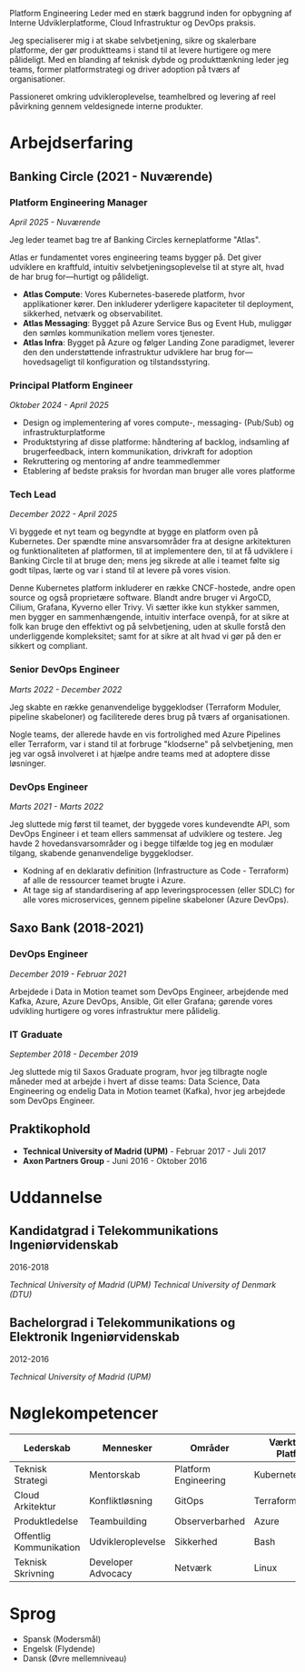 Platform Engineering Leder med en stærk baggrund inden for opbygning af Interne Udviklerplatforme, Cloud Infrastruktur og DevOps praksis.

Jeg specialiserer mig i at skabe selvbetjening, sikre og skalerbare platforme, der gør produktteams i stand til at levere hurtigere og mere pålideligt. Med en blanding af teknisk dybde og produkttænkning leder jeg teams, former platformstrategi og driver adoption på tværs af organisationer.

Passioneret omkring udvikleroplevelse, teamhelbred og levering af reel påvirkning gennem veldesignede interne produkter.

# Arbejdserfaring

## Banking Circle (2021 - Nuværende)

### Platform Engineering Manager
*April 2025 - Nuværende*

Jeg leder teamet bag tre af Banking Circles kerneplatforme "Atlas".

Atlas er fundamentet vores engineering teams bygger på. Det giver udviklere en kraftfuld, intuitiv selvbetjeningsoplevelse til at styre alt, hvad de har brug for—hurtigt og pålideligt.

- **Atlas Compute**: Vores Kubernetes-baserede platform, hvor applikationer kører. Den inkluderer yderligere kapaciteter til deployment, sikkerhed, netværk og observabilitet.
- **Atlas Messaging**: Bygget på Azure Service Bus og Event Hub, muliggør den sømløs kommunikation mellem vores tjenester.
- **Atlas Infra**: Bygget på Azure og følger Landing Zone paradigmet, leverer den den understøttende infrastruktur udviklere har brug for—hovedsageligt til konfiguration og tilstandsstyring.

### Principal Platform Engineer
*Oktober 2024 - April 2025*

- Design og implementering af vores compute-, messaging- (Pub/Sub) og infrastrukturplatforme
- Produktstyring af disse platforme: håndtering af backlog, indsamling af brugerfeedback, intern kommunikation, drivkraft for adoption
- Rekruttering og mentoring af andre teammedlemmer
- Etablering af bedste praksis for hvordan man bruger alle vores platforme

### Tech Lead
*December 2022 - April 2025*

Vi byggede et nyt team og begyndte at bygge en platform oven på Kubernetes. Der spændte mine ansvarsområder fra at designe arkitekturen og funktionaliteten af platformen, til at implementere den, til at få udviklere i Banking Circle til at bruge den; mens jeg sikrede at alle i teamet følte sig godt tilpas, lærte og var i stand til at levere på vores vision.

Denne Kubernetes platform inkluderer en række CNCF-hostede, andre open source og også proprietære software. Blandt andre bruger vi ArgoCD, Cilium, Grafana, Kyverno eller Trivy. Vi sætter ikke kun stykker sammen, men bygger en sammenhængende, intuitiv interface ovenpå, for at sikre at folk kan bruge den effektivt og på selvbetjening, uden at skulle forstå den underliggende kompleksitet; samt for at sikre at alt hvad vi gør på den er sikkert og compliant.

### Senior DevOps Engineer
*Marts 2022 - December 2022*

Jeg skabte en række genanvendelige byggeklodser (Terraform Moduler, pipeline skabeloner) og faciliterede deres brug på tværs af organisationen.

Nogle teams, der allerede havde en vis fortrolighed med Azure Pipelines eller Terraform, var i stand til at forbruge "klodserne" på selvbetjening, men jeg var også involveret i at hjælpe andre teams med at adoptere disse løsninger.

### DevOps Engineer
*Marts 2021 - Marts 2022*

Jeg sluttede mig først til teamet, der byggede vores kundevendte API, som DevOps Engineer i et team ellers sammensat af udviklere og testere. Jeg havde 2 hovedansvarsområder og i begge tilfælde tog jeg en modulær tilgang, skabende genanvendelige byggeklodser.

- Kodning af en deklarativ definition (Infrastructure as Code - Terraform) af alle de ressourcer teamet brugte i Azure.
- At tage sig af standardisering af app leveringsprocessen (eller SDLC) for alle vores microservices, gennem pipeline skabeloner (Azure DevOps).

## Saxo Bank (2018-2021)

### DevOps Engineer
*December 2019 - Februar 2021*

Arbejdede i Data in Motion teamet som DevOps Engineer, arbejdende med Kafka, Azure, Azure DevOps, Ansible, Git eller Grafana; gørende vores udvikling hurtigere og vores infrastruktur mere pålidelig.

### IT Graduate
*September 2018 - December 2019*

Jeg sluttede mig til Saxos Graduate program, hvor jeg tilbragte nogle måneder med at arbejde i hvert af disse teams: Data Science, Data Engineering og endelig Data in Motion teamet (Kafka), hvor jeg arbejdede som DevOps Engineer.

## Praktikophold

- **Technical University of Madrid (UPM)** - Februar 2017 - Juli 2017
- **Axon Partners Group** - Juni 2016 - Oktober 2016

# Uddannelse

## Kandidatgrad i Telekommunikations Ingeniørvidenskab

2016-2018

*Technical University of Madrid (UPM)*
*Technical University of Denmark (DTU)*

## Bachelorgrad i Telekommunikations og Elektronik Ingeniørvidenskab

2012-2016

*Technical University of Madrid (UPM)*

# Nøglekompetencer

| Lederskab | Mennesker | Områder | Værktøjer og Platforme |
|-----------|-----------|---------|----------------------|
| Teknisk Strategi | Mentorskab | Platform Engineering | Kubernetes |
| Cloud Arkitektur | Konfliktløsning | GitOps | Terraform/OpenTofu |
| Produktledelse | Teambuilding | Observerbarhed | Azure |
| Offentlig Kommunikation | Udvikleroplevelse | Sikkerhed | Bash |
| Teknisk Skrivning | Developer Advocacy | Netværk | Linux |

# Sprog

* Spansk (Modersmål)
* Engelsk (Flydende)
* Dansk (Øvre mellemniveau)